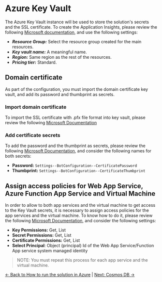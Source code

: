 # Azure Key Vault

The Azure Key Vault instance will be used to store the solution's secrets and the SSL certificate. To create the Application Insights, please review the following [Microsoft documentation](https://docs.microsoft.com/en-us/azure/key-vault/general/quick-create-portal#create-a-vault), and use the following settings:

- ***Resource Group:*** Select the resource group created for the main resources.
- ***Key vault name:*** A meaningful name.
- ***Region:*** Same region as the rest of the resources.
- ***Pricing tier:*** Standard.

## Domain certificate

As part of the configuration, you must import the domain certificate key vault, and add its password and thumbprint as secrets.

### Import domain certificate

To import the SSL certificate with .pfx file format into key vault, please review the following [Microsoft Documentation](https://docs.microsoft.com/en-us/azure/key-vault/certificates/tutorial-import-certificate?tabs=azure-portal#import-a-certificate-to-your-key-vault)

### Add certificate secrets

To add the password and the thumbprint as secrets, please review the following [Microsoft Documentation](https://docs.microsoft.com/en-us/azure/key-vault/secrets/quick-create-portal#add-a-secret-to-key-vault), and consider the following names for both secrets:

- **Password:** `Settings--BotConfiguration--CertificatePassword`
- **Thumbprint:** `Settings--BotConfiguration--CertificateThumbprint`

## Assign access policies for Web App Service, Azure Function App Service and Virtual Machine

In order to allow to both app services and the virtual machine to get access to the Key Vault secrets, it is necessary to assign access policies for the app services and the virtual machine. To know how to do it, please review the following [Microsoft Documentation](https://docs.microsoft.com/en-us/azure/key-vault/general/assign-access-policy?tabs=azure-portal#assign-an-access-policy), and consider the following settings:

- **Key Permissions:** Get, List
- **Secret Permissions:** Get, List
- **Certificate Permissions:** Get, List
- **Select Principal**: Object (principal) Id of the Web App Service/Function App service system managed identity

> NOTE: You must repeat this process for each app service and the virtual machine.

[← Back to How to run the solution in Azure](README.md#provision-azure-resources) | [Next: Cosmos DB →](cosmos-db.md#cosmos-db)
